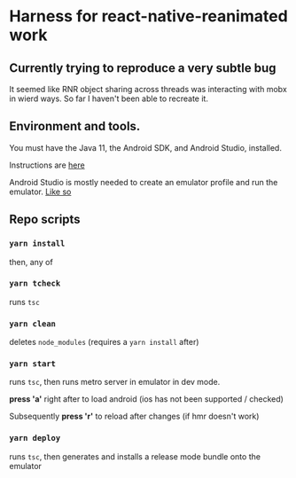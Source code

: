 # Harness for react-native-reanimated work

## Currently trying to reproduce a very subtle bug

It seemed like RNR object sharing across threads was interacting with mobx in wierd ways.
So far I haven't been able to recreate it.

## Environment and tools.

You must have the Java 11, the Android SDK, and Android Studio, installed.

Instructions are [here](https://reactnative.dev/docs/environment-setup)

Android Studio is mostly needed to create an emulator profile and run the emulator. [Like so](https://developer.android.com/studio/run/managing-avds)


## Repo scripts

### `yarn install`

then, any of

### `yarn tcheck` 
runs `tsc`

### `yarn clean` 
deletes `node_modules` (requires a `yarn install` after)

### `yarn start`
runs `tsc`, then runs metro server in emulator in dev mode.

**press 'a'** right after to load android (ios has not been supported / checked)

Subsequently **press 'r'** to reload after changes (if hmr doesn't work)

### `yarn deploy` 
runs `tsc`, then generates and installs a release mode bundle onto the emulator

